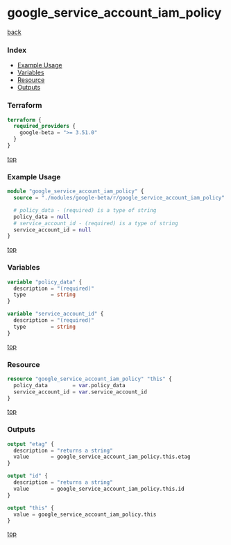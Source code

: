 # google_service_account_iam_policy

[back](../google-beta.md)

### Index

- [Example Usage](#example-usage)
- [Variables](#variables)
- [Resource](#resource)
- [Outputs](#outputs)

### Terraform

```terraform
terraform {
  required_providers {
    google-beta = ">= 3.51.0"
  }
}
```

[top](#index)

### Example Usage

```terraform
module "google_service_account_iam_policy" {
  source = "./modules/google-beta/r/google_service_account_iam_policy"

  # policy_data - (required) is a type of string
  policy_data = null
  # service_account_id - (required) is a type of string
  service_account_id = null
}
```

[top](#index)

### Variables

```terraform
variable "policy_data" {
  description = "(required)"
  type        = string
}

variable "service_account_id" {
  description = "(required)"
  type        = string
}
```

[top](#index)

### Resource

```terraform
resource "google_service_account_iam_policy" "this" {
  policy_data        = var.policy_data
  service_account_id = var.service_account_id
}
```

[top](#index)

### Outputs

```terraform
output "etag" {
  description = "returns a string"
  value       = google_service_account_iam_policy.this.etag
}

output "id" {
  description = "returns a string"
  value       = google_service_account_iam_policy.this.id
}

output "this" {
  value = google_service_account_iam_policy.this
}
```

[top](#index)